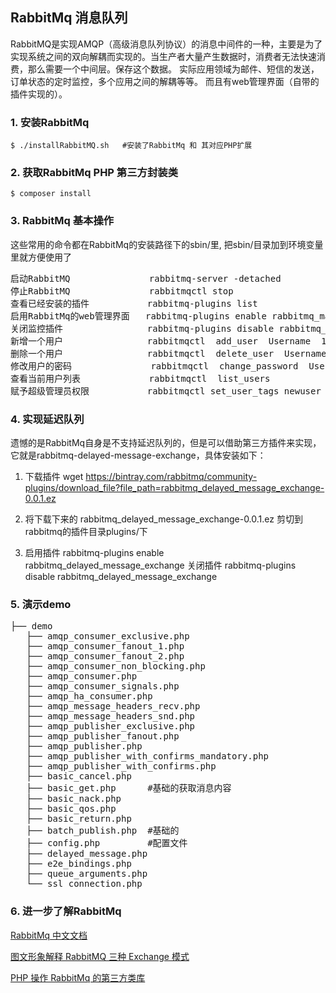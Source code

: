 ## RabbitMq 消息队列
RabbitMQ是实现AMQP（高级消息队列协议）的消息中间件的一种，主要是为了实现系统之间的双向解耦而实现的。当生产者大量产生数据时，消费者无法快速消费，那么需要一个中间层。保存这个数据。
实际应用领域为邮件、短信的发送，订单状态的定时监控，多个应用之间的解耦等等。 而且有web管理界面（自带的插件实现的）。


### 1. 安装RabbitMq
``
$ ./installRabbitMQ.sh   #安装了RabbitMq 和 其对应PHP扩展
``

### 2. 获取RabbitMq PHP 第三方封装类
``
$ composer install
``


### 3. RabbitMq 基本操作

这些常用的命令都在RabbitMq的安装路径下的sbin/里, 把sbin/目录加到环境变量里就方便使用了
<pre>
启动RabbitMQ               rabbitmq-server -detached
停止RabbitMQ               rabbitmqctl stop
查看已经安装的插件           rabbitmq-plugins list
启用RabbitMq的web管理界面   rabbitmq-plugins enable rabbitmq_management
关闭监控插件                rabbitmq-plugins disable rabbitmq_management
新增一个用户                rabbitmqctl  add_user  Username  123456
删除一个用户                rabbitmqctl  delete_user  Username
修改用户的密码               rabbitmqctl  change_password  Username  54321
查看当前用户列表             rabbitmqctl  list_users
赋予超级管理员权限           rabbitmqctl set_user_tags newuser administrator
</pre>

### 4. 实现延迟队列
遗憾的是RabbitMq自身是不支持延迟队列的，但是可以借助第三方插件来实现，它就是rabbitmq-delayed-message-exchange，具体安装如下：

1. 下载插件 wget https://bintray.com/rabbitmq/community-plugins/download_file?file_path=rabbitmq_delayed_message_exchange-0.0.1.ez

2. 将下载下来的 rabbitmq_delayed_message_exchange-0.0.1.ez 剪切到rabbitmq的插件目录plugins/下

3. 启用插件 rabbitmq-plugins enable rabbitmq_delayed_message_exchange
   关闭插件 rabbitmq-plugins disable rabbitmq_delayed_message_exchange


### 5. 演示demo
<pre>
├── demo
   ├── amqp_consumer_exclusive.php
   ├── amqp_consumer_fanout_1.php
   ├── amqp_consumer_fanout_2.php
   ├── amqp_consumer_non_blocking.php
   ├── amqp_consumer.php
   ├── amqp_consumer_signals.php
   ├── amqp_ha_consumer.php
   ├── amqp_message_headers_recv.php
   ├── amqp_message_headers_snd.php
   ├── amqp_publisher_exclusive.php
   ├── amqp_publisher_fanout.php
   ├── amqp_publisher.php
   ├── amqp_publisher_with_confirms_mandatory.php
   ├── amqp_publisher_with_confirms.php
   ├── basic_cancel.php
   ├── basic_get.php      #基础的获取消息内容
   ├── basic_nack.php
   ├── basic_qos.php
   ├── basic_return.php
   ├── batch_publish.php  #基础的
   ├── config.php         #配置文件
   ├── delayed_message.php
   ├── e2e_bindings.php
   ├── queue_arguments.php
   └── ssl_connection.php
</pre>

### 6. 进一步了解RabbitMq
[RabbitMq 中文文档](https://geewu.gitbooks.io/rabbitmq-quick/content/index.html)

[图文形象解释 RabbitMQ 三种 Exchange 模式](http://www.gaort.com/index.php/archives/366)

[PHP 操作 RabbitMq 的第三方类库](https://github.com/php-amqplib/php-amqplib/blob/master/README.md)

